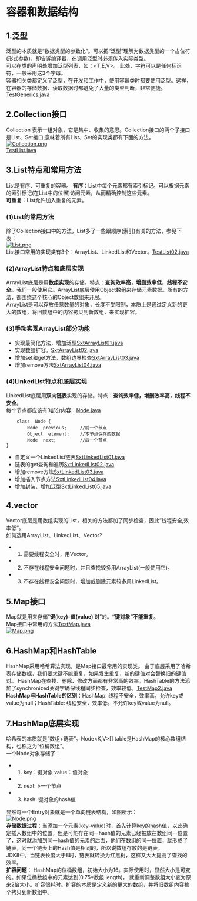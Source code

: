 ﻿# 容器和数据结构
## 1.泛型
泛型的本质就是“数据类型的参数化”。可以把“泛型”理解为数据类型的一个占位符(形式参数)，即告诉编译器，在调用泛型时必须传入实际类型。  
可以在类的声明处增加泛型列表，如：<T,E,V>。 此处，字符可以是任何标识符，一般采用这3个字母。  
容器相关类都定义了泛型，在开发和工作中，使用容器类时都要使用泛型。这样，在容器的存储数据、读取数据时都避免了大量的类型判断，非常便捷。[TestGenerics.java](Code2/TestGenerics.java)
## 2.Collection接口
Collection 表示一组对象，它是集中、收集的意思。Collection接口的两个子接口是List、Set接口,意味着所有List、Set的实现类都有下面的方法。  
[![Collection.png](https://i.postimg.cc/gJrtK6hf/Collection.png)](https://postimg.cc/ftnvzyBK)  
[TestList.java](Code2/TestList.java)
## 3.List特点和常用方法
List是有序、可重复的容器。
**有序**：List中每个元素都有索引标记。可以根据元素的索引标记(在List中的位置)访问元素，从而精确控制这些元素。  
**可重复**：List允许加入重复的元素。  
### (1)List的常用方法
除了Collection接口中的方法，List多了一些跟顺序(索引)有关的方法，参见下表：  
[![List.png](https://i.postimg.cc/7Yy5fm2s/List.png)](https://postimg.cc/fkBzP75m)  
List接口常用的实现类有3个：ArrayList、LinkedList和Vector。[TestList02.java](Code2/TestList02.java)  
### (2)ArrayList特点和底层实现
ArrayList底层是用**数组实现**的存储。特点：**查询效率高，增删效率低，线程不安全**。我们一般使用它。ArrayList底层使用Object数组来存储元素数据。所有的方法，都围绕这个核心的Object数组来开展。  
ArrayList是可以存放任意数量的对象，长度不受限制，本质上是通过定义新的更大的数组，将旧数组中的内容拷贝到新数组，来实现扩容。 
### (3)手动实现ArrayList部分功能
- 实现最简化方法，增加泛型[SxtArrayList01.java](SxtArrayList01.java)
- 实现数组扩容。[SxtArrayList02.java](Code2/SxtArrayList02.java)
- 增加set和get方法，数组边界检查[SxtArrayList03.java](Code2/SxtArrayList03.java)
- 增加remove方法[SxtArrayList04.java](Code2/SxtArrayList04.java)
### (4)LinkedList特点和底层实现
LinkedList底层用**双向链表**实现的存储。特点：**查询效率低，增删效率高，线程不安全**。  
每个节点都应该有3部分内容：[Node.java](Code2/Node.java)
```
    class  Node {
        Node  previous;     //前一个节点
        Object  element;    //本节点保存的数据
        Node  next;         //后一个节点
}
```  
- 自定义一个LinkedList链表[SxtLinkedList01.java](Code2/SxtLinkedList01.java)  
- 链表的get查询和遍历[SxtLinkedList02.java](Code2/SxtLinkedList02.java)
- 增加remove方法[SxtLinkedList03.java](Code2/SxtLinkedList03.java)
- 增加插入节点方法[SxtLinkedList04.java](Code2/SxtLinkedList04.java)
- 增加封装，增加泛型[SxtLinkedList05.java](Code2/SxtLinkedList05.java)
## 4.vector
Vector底层是用数组实现的List，相关的方法都加了同步检查，因此“线程安全,效率低”。  
如何选用ArrayList、LinkedList、Vector?
- 1. 需要线程安全时，用Vector。
- 2. 不存在线程安全问题时，并且查找较多用ArrayList(一般使用它)。
- 3. 不存在线程安全问题时，增加或删除元素较多用LinkedList。
## 5.Map接口
Map就是用来存储“**键(key)-值(value) 对**”的。**“键对象”不能重复**。  
Map接口中常用的方法[TestMap.java](Code2/TestMap.java)  
[![Map.png](https://i.postimg.cc/QMPzK3v5/Map.png)](https://postimg.cc/4K6PjrfN)  
## 6.HashMap和HashTable
HashMap采用哈希算法实现，是Map接口最常用的实现类。 由于底层采用了哈希表存储数据，我们要求键不能重复，如果发生重复，新的键值对会替换旧的键值对。 HashMap在查找、删除、修改方面都有非常高的效率。HashTable的方法添加了synchronized关键字确保线程同步检查，效率较低。[TestMap2.java](Code2/TestMap2.java) 
**HashMap与HashTable的区别**：HashMap: 线程不安全，效率高，允许key或value为null；HashTable: 线程安全，效率低。不允许key或value为null。
## 7.HashMap底层实现
哈希表的本质就是“数组+链表”。Node<K,V>[] table是HashMap的核心数组结构，也称之为“位桶数组”。  
一个Node对象存储了：
- 1. key：键对象 value：值对象
- 2. next:下一个节点
- 3. hash: 键对象的hash值  

显然每一个Entry对象就是一个单向链表结构，如图所示：  
[![Node.png](https://i.postimg.cc/L6T1YfHj/Node.png)](https://postimg.cc/4mYdjYH3)  
**存储数据过程**：当添加一个元素(key-value)时，首先计算key的hash值，以此确定插入数组中的位置，但是可能存在同一hash值的元素已经被放在数组同一位置了，这时就添加到同一hash值的元素的后面，他们在数组的同一位置，就形成了链表，同一个链表上的Hash值是相同的，所以说数组存放的是链表。  
JDK8中，当链表长度大于8时，链表就转换为红黑树，这样又大大提高了查找的效率。  
**扩容问题**： HashMap的位桶数组，初始大小为16。实际使用时，显然大小是可变的。如果位桶数组中的元素达到(0.75*数组 length)， 就重新调整数组大小变为原来2倍大小。扩容很耗时。扩容的本质是定义新的更大的数组，并将旧数组内容挨个拷贝到新数组中。


